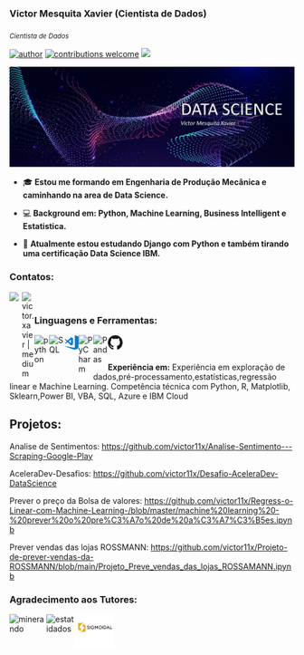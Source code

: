 ### Victor Mesquita Xavier (Cientista de Dados)

<sub>*Cientista de Dados*</sub>

[![author](https://img.shields.io/badge/author-victor-orange.svg)](https://www.linkedin.com/in/victor-mesquita-xavier-688b3534/) [![contributions welcome](https://img.shields.io/badge/contributions-welcome-green.svg?style=flat)](https://github.com/victor11x) [![](https://img.shields.io/badge/python-3.6+-blue.svg)](https://www.python.org/downloads/release/python-365/)


<p align="center">
  <img src="https://github.com/victor11x/Portfolio/blob/main/cientista.jpg" >
</p>


- 🎓 **Estou me formando em Engenharia de Produção Mecânica e caminhando na area de Data Science.**

- 💻 **Background em: Python, Machine Learning, Business Intelligent e Estatistica.**

- 🧠 **Atualmente estou estudando Django com Python e também tirando uma certificação Data Science IBM.** 


### Contatos:

[<img align="left"  width="22px" src="https://cdn.jsdelivr.net/npm/simple-icons@3.4.0/icons/linkedin.svg" />](https://www.linkedin.com/in/victor-mesquita-xavier-688b3534/)

[<img align="left" alt="victor.xavier | medium" width="22px" src="https://cdn.jsdelivr.net/npm/simple-icons@3.4.0/icons/medium.svg" />](https://medium.com/@victor.xavierm)

<br />

### Linguagens e Ferramentas:

<img align="left" alt="python" width="26px" src="https://cdn3.iconfinder.com/data/icons/logos-and-brands-adobe/512/267_Python-512.png" />

<img align="left" alt="SQL" width="26px" src="https://upload.wikimedia.org/wikipedia/commons/2/29/Postgresql_elephant.svg" />

<img align="left" alt="visual studio code" width="26px" src="https://raw.githubusercontent.com/github/explore/80688e429a7d4ef2fca1e82350fe8e3517d3494d/topics/visual-studio-code/visual-studio-code.png" />

<img align="left" alt="PyCharm" width="26px" src="https://dashboard.snapcraft.io/site_media/appmedia/2017/11/PyCharmCore256.png" />

<img align="left" alt="Pandas" width="26px" src="https://upload.wikimedia.org/wikipedia/commons/2/22/Pandas_mark.svg" />

<img align="left" alt="GitHub" width="26px" src="https://raw.githubusercontent.com/github/explore/78df643247d429f6cc873026c0622819ad797942/topics/github/github.png" />

<br />
<br />

**Experiência em:** Experiência em exploração de dados,pré-processamento,estatísticas,regressão linear e Machine Learning. Competência técnica com Python, R, Matplotlib, Sklearn,Power BI, VBA, SQL, Azure e IBM Cloud

## Projetos:

Analise de Sentimentos: https://github.com/victor11x/Analise-Sentimento---Scraping-Google-Play

AceleraDev-Desafios: https://github.com/victor11x/Desafio-AceleraDev-DataScience

Prever o preço da Bolsa de valores: https://github.com/victor11x/Regress-o-Linear-com-Machine-Learning-/blob/master/machine%20learning%20-%20prever%20o%20pre%C3%A7o%20de%20a%C3%A7%C3%B5es.ipynb

Prever vendas das lojas ROSSMANN: https://github.com/victor11x/Projeto-de-prever-vendas-da-ROSSMANN/blob/main/Projeto_Preve_vendas_das_lojas_ROSSAMANN.ipynb
 
 ### Agradecimento aos Tutores:
  
 
 [<img align="left" alt="minerando" width="65px" src="https://minerandodados.com.br/wp-content/uploads/2019/06/Rob%C3%B4-Minerador_metade-final-1.png" />](https://minerandodados.com.br/)

 
 [<img align="left" alt="estatidados" width="50px" src="https://yt3.ggpht.com/a/AATXAJxGYHT7lMdH3kZ5JpNmeCg9-pjjBdthFvwja7s1Fg=s900-c-k-c0xffffffff-no-rj-mo" />](http://estatidados.com.br/)

 
 [<img align="left" alt="sigmoidal" width="70px" src="https://raw.githubusercontent.com/amadords/others/master/sigmoidal.png" />](https://sigmoidal.ai/)
 
 
 

<br />
<br />
<br />
<br />
